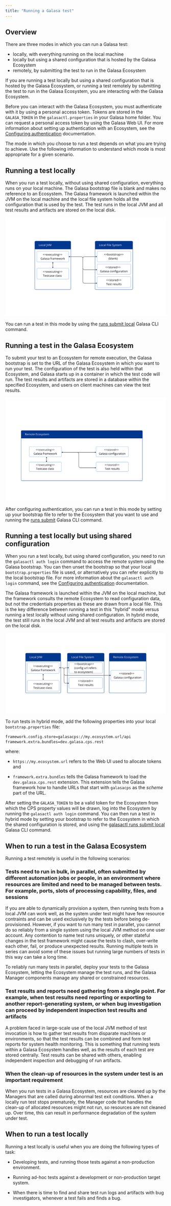 ```yaml
---
title: "Running a Galasa test"
---
```


## Overview

There are three modes in which you can run a Galasa test:

-  locally, with everything running on the local machine
-  locally but using a shared configuration that is hosted by the Galasa Ecosystem
-  remotely, by submitting the test to run in the Galasa Ecosystem


If you are running a test locally but using a shared configuration that is hosted by the Galasa Ecosystem, or running a test remotely by submitting the test to run in the Galasa Ecosystem, you are interacting with the Galasa Ecosystem. 

Before you can interact with the Galasa Ecosystem, you must authenticate with it by using a personal access token. Tokens are stored in the `GALASA_TOKEN` in the `galasactl.properties` in your Galasa home folder. You can request a personal access token by using the Galasa Web UI. For more information about setting up authentication with an Ecosystem, see the [Configuring authentication](../ecosystem/ecosystem-authentication.md) documentation.


The mode in which you choose to run a test depends on what you are trying to achieve. Use the following information to understand which mode is most appropriate for a given scenario. 


## Running a test locally

When you run a test locally, without using shared configuration, everything runs on your local machine. The Galasa bootstrap file is blank and makes no reference to an Ecosystem. The Galasa framework is launched within the JVM on the local machine and the local file system holds all the configuration that is used by the test. The test runs in the local JVM and all test results and artifacts are stored on the local disk. 

![running in local mode:](running-local.svg)

You can run a test in this mode by using the [runs submit local](../reference/cli-syntax/galasactl_runs_submit_local.md) Galasa CLI command.


## Running a test in the Galasa Ecosystem

To submit your test to an Ecosystem for remote execution, the Galasa bootstrap is set to the URL of the Galasa Ecosystem in which you want to run your test. The configuration of the test is also held within that Ecosystem, and Galasa starts up in a container in which the test code will run. The test results and artifacts are stored in a database within the specified Ecosystem, and users on client machines can view the test results. 

![running remotely:](run-remote.svg)

After configuring authentication, you can run a test in this mode by setting up your bootstrap file to refer to the Ecosystem that you want to use and running the [runs submit](../reference/cli-syntax/galasactl_runs_submit.md) Galasa CLI command.


## Running a test locally but using shared configuration

When you run a test locally, but using shared configuration, you need to run the `galasactl auth login` command to access the remote system using the Galasa bootstrap. You can then unset the bootstrap so that your local `bootstrap.properties` file is used, or alternatively you can refer explicitly to the local bootstrap file. For more information about the `galasactl auth login` command, see the [Configuring authentication](../ecosystem/ecosystem-authentication.md) documentation.

The Galasa framework is launched within the JVM on the local machine, but the framework consults the remote Ecosystem to read configuration data, but not the credentials properties as these are drawn from a local file. This is the key difference between running a test in this "hybrid" mode versus running a test locally without using shared configuration. In hybrid mode, the test still runs in the local JVM and all test results and artifacts are stored on the local disk. 

![running in local mode with shared configuration:](hybridrunmode.svg)

To run tests in hybrid mode, add the following properties into your local `bootstrap.properties` file:

```properties
framework.config.store=galasacps://my.ecosystem.url/api
framework.extra.bundles=dev.galasa.cps.rest
```

where:

- `https://my.ecosystem.url` refers to the Web UI used to allocate tokens and

- `framework.extra.bundles` tells the Galasa framework to load the `dev.galasa.cps.rest` extension. This extension tells the Galasa framework how to handle URLs that start with `galasacps` as the *scheme* part of the URL.

After setting the `GALASA_TOKEN` to be a valid token for the Ecosystem from which the CPS property values will be drawn, log into the Ecosystem by running the `galasactl auth login` command. You can then run a test in hybrid mode by setting your bootstrap to refer to the Ecosystem in which the shared configuration is stored, and using the [galasactl runs submit local](../reference/cli-syntax/galasactl_runs_submit_local.md) Galasa CLI command. 


## When to run a test in the Galasa Ecosystem

Running a test remotely is useful in the following scenarios:

### Tests need to run in bulk, in parallel, often submitted by different automation jobs or people, in an environment where resources are limited and need to be managed between tests. For example, ports, slots of processing capability, files, and sessions

If you are able to dynamically provision a system, then running tests from a local JVM can work well, as the system under test might have few resource contraints and can be used exclusively by the tests before being de-provisioned. However, if you want to run many test in parallet, you cannot do so reliably from a single system using the local JVM method on one user account. Any contention to name test runs uniquely, or other stateful changes in the test framework might cause the tests to clash, over-write each other, fail, or produce unexpected results. Running multiple tests in series can avoid some of these issues but running large numbers of tests in this way can take a long time. 

To reliably run many tests in parallel, deploy your tests to the Galasa Ecosystem, letting the Ecosystem manage the test runs, and the Galasa Manager components manage any shared or constrained resources. 

### Test results and reports need gathering from a single point. For example, when test results need reporting or exporting to another report-generating system, or when bug investigation can proceed by independent inspection test results and artifacts

A problem faced in large-scale use of the local JVM method of test invocation is how to gather test results from disparate machines or environments, so that the test results can be combined and form test reports for system health monitoring. This is something that running tests within a Galasa Ecosystem handles well, as the results of each test are stored centrally. Test results can be shared with others, enabling independent inspection and debugging of run artifacts. 

### When the clean-up of resources in the system under test is an important requirement

When you run tests in a Galasa Ecosystem, resources are cleaned up by the Managers that are called during abnormal test exit conditions. When a locally run test stops prematurely, the Manager code that handles the clean-up of allocated resources might not run, so resources are not cleaned up. Over time, this can result in performance degradation of the system under test. 


## When to run a test locally

Running a test locally is useful when you are doing the following types of task:

- Developing tests, and running those tests against a non-production environment.

- Running ad-hoc tests against a development or non-production target system.

- When there is time to find and share test run logs and artifacts with bug investigators, whenever a test fails and finds a bug.

